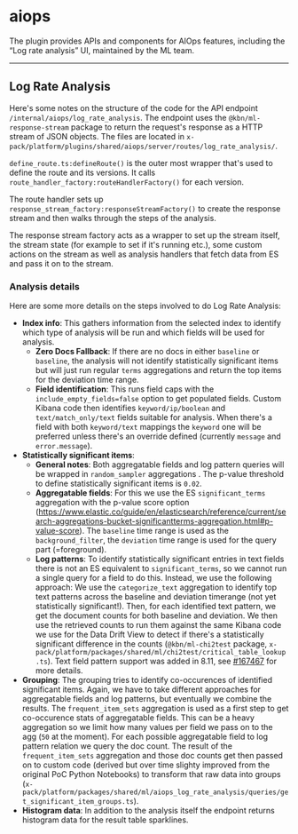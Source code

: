 # aiops

The plugin provides APIs and components for AIOps features, including the “Log rate analysis” UI, maintained by the ML team.

---

## Log Rate Analysis

Here's some notes on the structure of the code for the API endpoint `/internal/aiops/log_rate_analysis`. The endpoint uses the `@kbn/ml-response-stream` package to return the request's response as a HTTP stream of JSON objects. The files are located in `x-pack/platform/plugins/shared/aiops/server/routes/log_rate_analysis/`.

`define_route.ts:defineRoute()` is the outer most wrapper that's used to define the route and its versions. It calls `route_handler_factory:routeHandlerFactory()` for each version.

The route handler sets up `response_stream_factory:responseStreamFactory()` to create the response stream and then walks through the steps of the analysis.

The response stream factory acts as a wrapper to set up the stream itself, the stream state (for example to set if it's running etc.), some custom actions on the stream as well as analysis handlers that fetch data from ES and pass it on to the stream.

### Analysis details

Here are some more details on the steps involved to do Log Rate Analysis:

- **Index info**: This gathers information from the selected index to identify which type of analysis will be run and which fields will be used for analysis.
  - **Zero Docs Fallback**: If there are no docs in either `baseline` or `baseline`, the analysis will not identify statistically significant items but will just run regular `terms` aggregations and return the top items for the deviation time range.
  - **Field identification**: This runs field caps with the `include_empty_fields=false` option to get populated fields. Custom Kibana code then identifies `keyword/ip/boolean` and `text/match_only/text` fields suitable for analysis. When there's a field with both `keyword/text` mappings the `keyword` one will be preferred unless there's an override defined (currently `message` and `error.message`).
- **Statistically significant items**:
  - **General notes**: Both aggregatable fields and log pattern queries will be wrapped in `random_sampler` aggregations . The p-value threshold to define statistically significant items is `0.02`.
  - **Aggregatable fields**: For this we use the ES `significant_terms` aggregation with the p-value score option (https://www.elastic.co/guide/en/elasticsearch/reference/current/search-aggregations-bucket-significantterms-aggregation.html#p-value-score). The `baseline` time range is used as the `background_filter`, the `deviation` time range is used for the query part (=foreground).
  - **Log patterns**: To identify statistically significant entries in text fields there is not an ES equivalent to `significant_terms`, so we cannot run a single query for a field to do this. Instead, we use the following approach: We use the `categorize_text` aggregation to identify top text patterns across the baseline and deviation timerange (not yet statistically significant!). Then, for each identified text pattern, we get the document counts for both baseline and deviation. We then use the retrieved counts to run them against the same Kibana code we use for the Data Drift View to detect if there's a statistically significant difference in the counts (`@kbn/ml-chi2test` package, `x-pack/platform/packages/shared/ml/chi2test/critical_table_lookup.ts`). Text field pattern support was added in 8.11, see [#167467](https://github.com/elastic/kibana/issues/167467) for more details.
- **Grouping**: The grouping tries to identify co-occurences of identified significant items. Again, we have to take different approaches for aggregatable fields and log patterns, but eventually we combine the results. The `frequent_item_sets` aggregation is used as a first step to get co-occurence stats of aggregatable fields. This can be a heavy aggregation so we limit how many values per field we pass on to the agg (`50` at the moment). For each possible aggregatable field to log pattern relation we query the doc count. The result of the `frequent_item_sets` aggregation and those doc counts get then passed on to custom code (derived but over time slighty improved from the original PoC Python Notebooks) to transform that raw data into groups (`x-pack/platform/packages/shared/ml/aiops_log_rate_analysis/queries/get_significant_item_groups.ts`).
- **Histogram data**: In addition to the analysis itself the endpoint returns histogram data for the result table sparklines.
